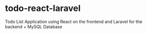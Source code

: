 # todo-react-laravel
Todo List Application using React on the frontend and Laravel for the backend + MySQL Database
